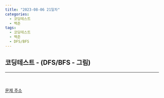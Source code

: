 ```yaml
---
title: "2023-08-06 21일차"
categories:
  - 코딩테스트
  - 백준
tags:
  - 코딩테스트
  - 백준
  - DFS/BFS
---
```

<h2>코딩테스트 - (DFS/BFS - 그림)</h2>

---
<script src="https://gist.github.com/harimyong/aa027349922b9b521441a355363ef2b9.js"></script>
<br><br>
<a href="https://www.acmicpc.net/problem/1926">문제 주소<a>
